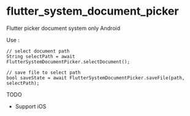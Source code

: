 # flutter_system_document_picker

Flutter picker document system  only Android

Use :
```
// select document path
String selectPath = await FlutterSystemDocumentPicker.selectDocument();

// save file to select path
bool saveState = await FlutterSystemDocumentPicker.saveFile(path, selectPath);

```


TODO
- Support iOS
